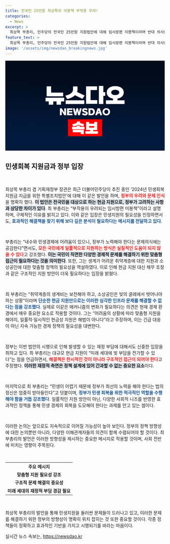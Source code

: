 ```yaml
---
title: 전국민 25만원 최상목의 미봉책 부작용 우려!
categories:
  - News
excerpt: >
  최상목 부총리, 민주당의 전국민 25만원 지원법안에 대해 임시방편 미봉책이라며 반대 의사를 표명했다. 맞춤형 지원의 필요성을 강조하며, 대규모 현금 지원의 부작용과 재정 부담을 우려했다.
feature_text: >
  최상목 부총리, 민주당의 전국민 25만원 지원법안에 대해 임시방편 미봉책이라며 반대 의사를 표명했다. 맞춤형 지원의 필요성을 강조하며, 대규모 현금 지원의 부작용과 재정 부담을 우려했다.
image: '/assets/img/newsdao_breakingnews.jpg'
---
```


<p><img src="/assets/img/newsdao_breakingnews.jpg" alt="ranknews 속보" /></p>

<h2 data-ke-size="size26">민생회복 지원금과 정부 입장</h2>

<p data-ke-size="size16">&nbsp;</p>

<p>최상목 부총리 겸 기획재정부 장관은 최근 더불어민주당이 추진 중인 ‘2024년 민생회복 지원금 지급을 위한 특별조치법안’에 대해 이 같은 발언을 하며, <b><span style="color: #ee2323;">정부의 우려와 문제 인식</span></b>을 명확히 했다. <b><span style="background-color: #21538527;">이 법안은 전국민을 대상으로 하는 현금 지원으로, 정부가 고려하는 사항과 상당한 차이가 있다</span></b>. 최 부총리는 “부작용이 우려되는 임시방편 미봉책”이라고 설명하며, 구체적인 이유를 밝히고 있다. 이와 같은 입장은 민생지원의 필요성을 인정하면서도, <b><span style="color: #1a5490;">효과적인 해결책을 찾기 위해 보다 깊은 분석이 필요하다는 메시지를 전달하고 있다</span></b>.</p>

<p data-ke-size="size16">&nbsp;</p>

<p>부총리는 “내수와 민생경제에 어려움이 있으니, 정부가 노력해야 한다는 문제의식에는 공감한다”면서도, <b><span style="color: #ee2323;">모든 국민에게 일률적으로 지원하는 방식은 실질적인 도움이 되지 않을 수 있다</span></b>고 강조했다. <b><span style="background-color: #21538527;">이는 국민이 직면한 다양한 경제적 문제를 해결하기 위한 맞춤형 접근이 필요하다는 것을 의미한다</span></b>. 또한, 그는 생계가 어려운 취약계층에 대한 지원과 소상공인에 대한 맞춤형 정책의 필요성을 역설하였다. 이로 인해 현금 지원 대신 채무 조정과 같은 구조적인 지원 방안이 더욱 필요하다는 입장을 밝혔다.</p>

<p data-ke-size="size16">&nbsp;</p>

<p>최 부총리는 “취약계층의 생계비는 보전해야 하고, 소상공인은 빚의 굴레에서 벗어나야 하는 상황”이라며 <b><span style="color: #1a5490;">단순한 현금 지원만으로는 이러한 심각한 인프라 문제를 해결할 수 없다는 점을 강조했다</span></b>. 실제로 이같은 매커니즘의 변화가 필요하다는 의견은 현재 경제 환경에서 매우 중요한 요소로 작용할 것이다. 그는 “어려움의 상황에 따라 맞춤형 지원을 해야지, 일률적·일시적인 현금성 지원은 해법이 아니다”라고 주장하며, 이는 긴급 대응이 아닌 지속 가능한 경제 정책의 필요성을 대변한다.</p>

<p data-ke-size="size16">&nbsp;</p>

<p>정부는 이번 법안의 시행으로 인해 발생할 수 있는 재정 부담에 대해서도 신중한 입장을 취하고 있다. 최 부총리는 대규모 현금 지원이 “미래 세대에 빚 부담을 전가할 수 있다”는 점을 언급하면서, <b><span style="color: #ee2323;">해결책은 한시적인 것이 아니라 구조적인 접근이 되어야 한다</span></b>고 주장했다. <b><span style="background-color: #21538527;">이러한 재정적 측면은 정책 설계에 있어 간과할 수 없는 중요한 요소</span></b>이다.</p>

<p data-ke-size="size16">&nbsp;</p>

<p>마지막으로 최 부총리는 “민생이 어렵기 때문에 정부가 최선의 노력을 해야 한다는 법의 정신은 엄중히 받아들인다”고 덧붙이며, <b><span style="color: #1a5490;">정부가 민생 회복을 위한 적극적인 역할을 수행해야 함을 거듭 강조했다</span></b>. 일률적인 지원 방안이 아닌, 다양한 사회적 니즈를 반영한 효과적인 정책을 통해 민생 경제의 회복을 도모해야 한다는 과제를 안고 있는 셈이다. </p>

<p data-ke-size="size16">&nbsp;</p>

<p>이러한 논의는 앞으로도 지속적으로 이어질 가능성이 높아 보인다. 정부의 정책 방향성에 대한 논의뿐만 아니라, 다양한 이해관계자들의 의견이 함께 수렴되어야 할 것이다. 최 부총리의 발언은 이러한 방향성을 제시하는 중요한 메시지로 작용할 것이며, 사회 전반에 미치는 영향이 주목된다.</p>

<p data-ke-size="size16">&nbsp;</p>

<table style="width: 100%;">
  <tr>
    <td style="text-align: center; height: 17px;"><b>주요 메시지</b></td>
  </tr>
  <tr>
    <td style="text-align: center; height: 17px;"><b>맞춤형 지원 필요성 강조</b></td>
  </tr>
  <tr>
    <td style="text-align: center; height: 17px;"><b>구조적 문제 해결의 중요성</b></td>
  </tr>
  <tr>
    <td style="text-align: center; height: 17px;"><b>미래 세대의 재정적 부담 경감 필요</b></td>
  </tr>
</table>

<p data-ke-size="size16">&nbsp;</p>

<p>최상목 부총리의 발언을 통해 민생지원을 둘러싼 문제들이 드러나고 있고, 이러한 문제를 해결하기 위한 정부의 방향성이 명확히 위치 잡히는 것 또한 중요할 것이다. 각종 정책들이 정확하고 효과적인 기반을 가지고 시행되기를 바라는 마음이다.</p>
실시간 뉴스 속보는, <a href="https://newsdao.kr" rel="dofollow">https://newsdao.kr</a>


